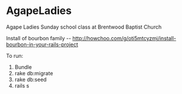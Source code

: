 # AgapeLadies
Agape Ladies Sunday school class at Brentwood Baptist Church

Install of bourbon family -- http://howchoo.com/g/oti5mtcyzmj/install-bourbon-in-your-rails-project

To run:    
1. Bundle  
2. rake db:migrate  
3. rake db:seed  
4. rails s  
